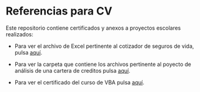 # Referencias para CV

Este repositorio contiene certificados y anexos a proyectos escolares realizados:

- Para ver el archivo de Excel pertinente al cotizador de seguros de vida, pulsa [aquí](https://github.com/OssianV/REPOSITORIO_CV/blob/main/COTIZADOR_DE_SEGUROS_MACROS.xlsm).

- Para ver la carpeta que contiene los archivos pertinente al poyecto de análisis de una cartera de creditos pulsa [aquí](https://github.com/OssianV/REPOSITORIO_CV/tree/main/Proyecto_analisis_de_cartera_de_creditos).

- Para ver el certificado del curso de VBA pulsa [aquí](https://github.com/OssianV/REPOSITORIO_CV/blob/main/Certificado_VBA.pdf).


